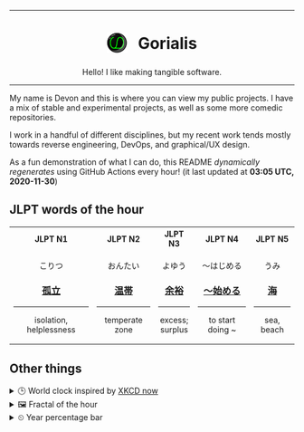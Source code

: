 ***

<h1 align="center">
<sub>
    <img src="readme/resources/avatar.png" height="36">
</sub>
&nbsp;
Gorialis
</h1>
<p align="center">
Hello! I like making tangible software.
</p>

***

My name is Devon and this is where you can view my public projects. I have a mix of stable and experimental projects, as well as some more comedic repositories.

I work in a handful of different disciplines, but my recent work tends mostly towards reverse engineering, DevOps, and graphical/UX design.

As a fun demonstration of what I can do, this README *dynamically regenerates* using GitHub Actions every hour! (it last updated at **03:05 UTC, 2020-11-30**)

<h2>JLPT words of the hour</h2>
<table>
    <tr>
        <th>JLPT N1</th>
        <th>JLPT N2</th>
        <th>JLPT N3</th>
        <th>JLPT N4</th>
        <th>JLPT N5</th>
    </tr>
    <tr>
        <td>
            <p align="center">こりつ</p>
            <h3 align="center"><b><a href="https://jisho.org/search/%E5%AD%A4%E7%AB%8B">孤立</a></b></h3>
            <hr>
            <p align="center">isolation,<wbr> helplessness</p>
        </td>
        <td>
            <p align="center">おんたい</p>
            <h3 align="center"><b><a href="https://jisho.org/search/%E6%B8%A9%E5%B8%AF">温帯</a></b></h3>
            <hr>
            <p align="center">temperate zone</p>
        </td>
        <td>
            <p align="center">よゆう</p>
            <h3 align="center"><b><a href="https://jisho.org/search/%E4%BD%99%E8%A3%95">余裕</a></b></h3>
            <hr>
            <p align="center">excess;<br> surplus</p>
        </td>
        <td>
            <p align="center">～はじめる</p>
            <h3 align="center"><b><a href="https://jisho.org/search/%EF%BD%9E%E5%A7%8B%E3%82%81%E3%82%8B">～始める</a></b></h3>
            <hr>
            <p align="center">to start doing ~</p>
        </td>
        <td>
            <p align="center">うみ</p>
            <h3 align="center"><b><a href="https://jisho.org/search/%E6%B5%B7">海</a></b></h3>
            <hr>
            <p align="center">sea,<wbr> beach</p>
        </td>
    </tr>
</table>

<h2>Other things</h2>
<details>
<summary>🕒  World clock inspired by <a href="https://xkcd.com/now">XKCD now</a></summary>

> <img src="generated/now.png" width="512">

</details>
<details>
<summary>&#x1f5bc; Fractal of the hour</summary>

> <img src="generated/fractal.png" width="512">

</details>
<details>
<summary>&#x23f2; Year percentage bar</summary>
<pre><code>2020 [██████████████████▁▁] 91.29%</code></pre>
</details>
